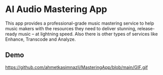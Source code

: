 
# AI Audio Mastering App

This app provides a professional-grade music mastering service to help music makers with the resources they need to deliver stunning, release-ready music – at lightning speed. Also there is other types of services like Enhance, Transcode and Analyze.



## Demo

https://github.com/ahmetkasimnazli/MasteringApp/blob/main/GIF.gif


